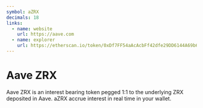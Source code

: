 ```yaml
---
symbol: aZRX
decimals: 18
links:
  - name: website
    url: https://aave.com
  - name: explorer
    url: https://etherscan.io/token/0xDf7FF54aAcAcbFf42dfe29DD6144A69b629f8C9e
---
```


# Aave ZRX

Aave ZRX is an interest bearing token pegged 1:1 to the underlying ZRX deposited in Aave. aZRX accrue interest in real time in your wallet.

